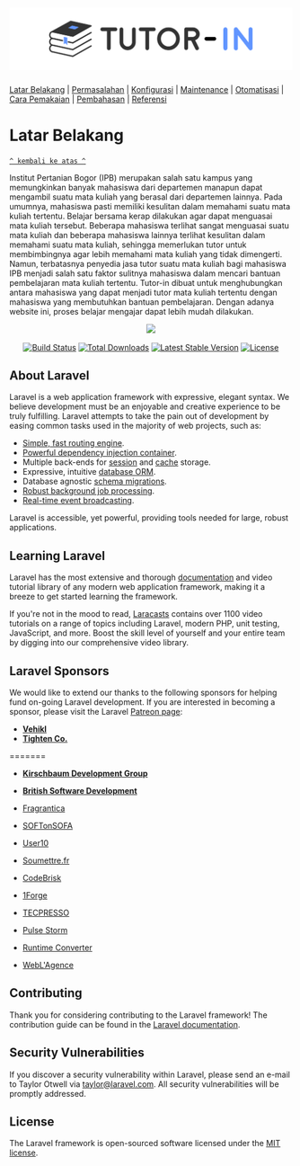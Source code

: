 <h1 align="center"><img src="https://raw.githubusercontent.com/purnamasftr/TUTOR-in/master/public/web-tutorin-fix/img/logo1.png"></h1>

[Latar Belakang](#latar-belakang) | [Permasalahan](#permasalahan) | [Konfigurasi](#konfigurasi) | [Maintenance](#maintenance) | [Otomatisasi](#otomatisasi) |  [Cara Pemakaian](#cara-pemakaian) | [Pembahasan](#pembahasan) | [Referensi](#referensi)

# Latar Belakang
[`^ kembali ke atas ^`](#)

  Institut Pertanian Bogor (IPB) merupakan salah satu kampus yang memungkinkan banyak mahasiswa dari departemen manapun dapat mengambil suatu mata kuliah yang berasal dari departemen lainnya. Pada umumnya, mahasiswa pasti memiliki kesulitan dalam memahami suatu mata kuliah tertentu. Belajar bersama kerap dilakukan agar dapat menguasai mata kuliah tersebut.
	Beberapa mahasiswa terlihat sangat menguasai suatu mata kuliah dan beberapa mahasiswa lainnya terlihat kesulitan dalam memahami suatu mata kuliah, sehingga memerlukan tutor untuk membimbingnya agar lebih memahami mata kuliah yang tidak dimengerti. Namun, terbatasnya penyedia jasa tutor suatu mata kuliah bagi mahasiswa IPB menjadi salah satu faktor sulitnya mahasiswa dalam mencari bantuan pembelajaran mata kuliah tertentu. 
Tutor-in dibuat untuk menghubungkan antara mahasiswa yang dapat menjadi tutor mata kuliah tertentu dengan mahasiswa yang membutuhkan bantuan pembelajaran. Dengan adanya website ini, proses belajar mengajar dapat lebih mudah dilakukan.





<p align="center"><img src="https://laravel.com/assets/img/components/logo-laravel.svg"></p>

<p align="center">
<a href="https://travis-ci.org/laravel/framework"><img src="https://travis-ci.org/laravel/framework.svg" alt="Build Status"></a>
<a href="https://packagist.org/packages/laravel/framework"><img src="https://poser.pugx.org/laravel/framework/d/total.svg" alt="Total Downloads"></a>
<a href="https://packagist.org/packages/laravel/framework"><img src="https://poser.pugx.org/laravel/framework/v/stable.svg" alt="Latest Stable Version"></a>
<a href="https://packagist.org/packages/laravel/framework"><img src="https://poser.pugx.org/laravel/framework/license.svg" alt="License"></a>
</p>

## About Laravel

Laravel is a web application framework with expressive, elegant syntax. We believe development must be an enjoyable and creative experience to be truly fulfilling. Laravel attempts to take the pain out of development by easing common tasks used in the majority of web projects, such as:

- [Simple, fast routing engine](https://laravel.com/docs/routing).
- [Powerful dependency injection container](https://laravel.com/docs/container).
- Multiple back-ends for [session](https://laravel.com/docs/session) and [cache](https://laravel.com/docs/cache) storage.
- Expressive, intuitive [database ORM](https://laravel.com/docs/eloquent).
- Database agnostic [schema migrations](https://laravel.com/docs/migrations).
- [Robust background job processing](https://laravel.com/docs/queues).
- [Real-time event broadcasting](https://laravel.com/docs/broadcasting).

Laravel is accessible, yet powerful, providing tools needed for large, robust applications.

## Learning Laravel

Laravel has the most extensive and thorough [documentation](https://laravel.com/docs) and video tutorial library of any modern web application framework, making it a breeze to get started learning the framework.

If you're not in the mood to read, [Laracasts](https://laracasts.com) contains over 1100 video tutorials on a range of topics including Laravel, modern PHP, unit testing, JavaScript, and more. Boost the skill level of yourself and your entire team by digging into our comprehensive video library.

## Laravel Sponsors

We would like to extend our thanks to the following sponsors for helping fund on-going Laravel development. If you are interested in becoming a sponsor, please visit the Laravel [Patreon page](https://patreon.com/taylorotwell):

- **[Vehikl](https://vehikl.com/)**
- **[Tighten Co.](https://tighten.co)**

=======
- **[Kirschbaum Development Group](https://kirschbaumdevelopment.com)**

- **[British Software Development](https://www.britishsoftware.co)**
- [Fragrantica](https://www.fragrantica.com)
- [SOFTonSOFA](https://softonsofa.com/)
- [User10](https://user10.com)
- [Soumettre.fr](https://soumettre.fr/)
- [CodeBrisk](https://codebrisk.com)
- [1Forge](https://1forge.com)
- [TECPRESSO](https://tecpresso.co.jp/)
- [Pulse Storm](http://www.pulsestorm.net/)
- [Runtime Converter](http://runtimeconverter.com/)
- [WebL'Agence](https://weblagence.com/)

## Contributing

Thank you for considering contributing to the Laravel framework! The contribution guide can be found in the [Laravel documentation](https://laravel.com/docs/contributions).

## Security Vulnerabilities

If you discover a security vulnerability within Laravel, please send an e-mail to Taylor Otwell via [taylor@laravel.com](mailto:taylor@laravel.com). All security vulnerabilities will be promptly addressed.

## License

The Laravel framework is open-sourced software licensed under the [MIT license](https://opensource.org/licenses/MIT).
